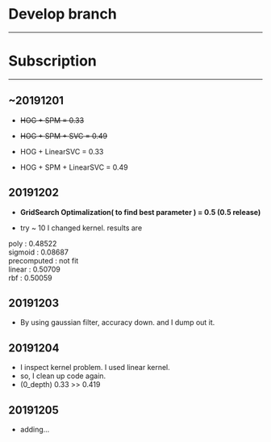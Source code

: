 # Develop branch
---
# Subscription
---
## ~20191201
- ~~HOG + SPM = 0.33~~
- ~~HOG + SPM + SVC = 0.49~~

- HOG + LinearSVC = 0.33
- HOG + SPM + LinearSVC = 0.49

## 20191202
- **GridSearch Optimalization( to find best parameter ) = 0.5 (0.5 release)**

- try ~ 10 I changed kernel. results are

poly : 0.48522  
sigmoid : 0.08687  
precomputed : not fit  
linear : 0.50709  
rbf : 0.50059  
  
## 20191203

- By using gaussian filter, accuracy down. and I dump out it.

## 20191204

- I inspect kernel problem. I used linear kernel.
- so, I clean up code again.
- (0_depth) 0.33 >> 0.419 

## 20191205

- adding...
